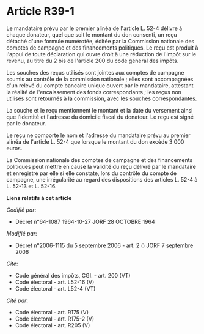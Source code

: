 # Article R39-1

Le mandataire prévu par le premier alinéa de l'article L. 52-4 délivre à chaque donateur, quel que soit le montant du don
consenti, un reçu détaché d'une formule numérotée, éditée par la Commission nationale des comptes de campagne et des
financements politiques. Le reçu est produit à l'appui de toute déclaration qui ouvre droit à une réduction de l'impôt sur le
revenu, au titre du 2 bis de l'article 200 du code général des impôts. 

Les souches des reçus utilisés sont jointes aux comptes de campagne soumis au contrôle de la commission nationale ; elles
sont accompagnées d'un relevé du compte bancaire unique ouvert par le mandataire, attestant la réalité de l'encaissement des
fonds correspondants ; les reçus non utilisés sont retournés à la commission, avec les souches correspondantes. 

La souche et le reçu mentionnent le montant et la date du versement ainsi que l'identité et l'adresse du domicile fiscal du
donateur. Le reçu est signé par le donateur. 

Le reçu ne comporte le nom et l'adresse du mandataire prévu au premier alinéa de l'article L. 52-4 que lorsque le montant du
don excède 3 000 euros. 

La Commission nationale des comptes de campagne et des financements politiques peut mettre en cause la validité du reçu
délivré par le mandataire et enregistré par elle si elle constate, lors du contrôle du compte de campagne, une irrégularité
au regard des dispositions des articles L. 52-4 à L. 52-13 et L. 52-16.

**Liens relatifs à cet article**

_Codifié par_:

  - Décret n°64-1087 1964-10-27 JORF 28 OCTOBRE 1964

_Modifié par_:

  - Décret n°2006-1115 du 5 septembre 2006 - art. 2 () JORF 7 septembre 2006

_Cite_:

  - Code général des impôts, CGI. - art. 200 (VT)
  - Code électoral - art. L52-16 (V)
  - Code électoral - art. L52-4 (VT)

_Cité par_:

  - Code électoral - art. R175 (V)
  - Code électoral - art. R175-2 (V)
  - Code électoral - art. R205 (V)

